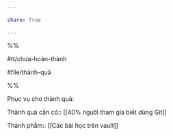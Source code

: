 ---  
share: True  
---  
%%  
#tt/chưa-hoàn-thành   
#file/thành-quả  
%%  
Phục vụ cho thành quả:  
  
Thành quả cần có:: [[40% người tham gia biết dùng Git]]  
  
Thành phẩm:: [[Các bài học trên vault]]  

